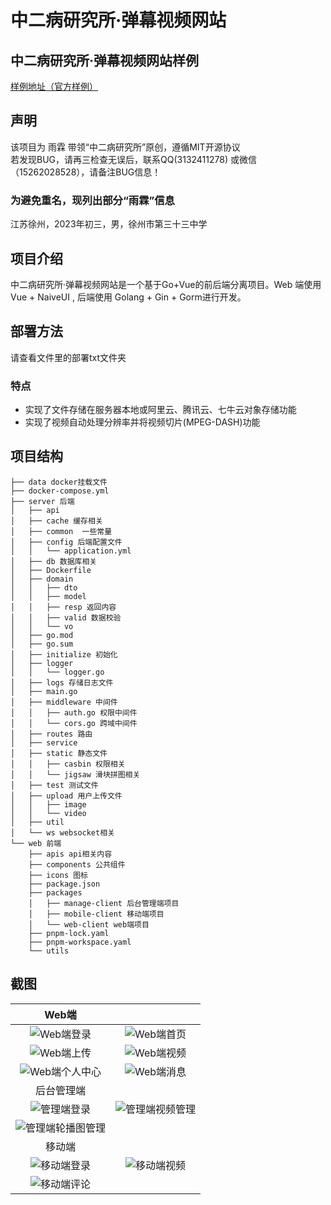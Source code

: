 # 中二病研究所·弹幕视频网站

## 中二病研究所·弹幕视频网站样例
[样例地址（官方样例）](https://www.imooc.com/ '中二病研究所·弹幕视频网站')

## 声明
该项目为 雨霖 带领“中二病研究所”原创，遵循MIT开源协议\
若发现BUG，请再三检查无误后，联系QQ(3132411278) 或微信（15262028528），请备注BUG信息！

### 为避免重名，现列出部分“雨霖”信息
江苏徐州，2023年初三，男，徐州市第三十三中学

## 项目介绍
中二病研究所·弹幕视频网站是一个基于Go+Vue的前后端分离项目。Web 端使用 Vue + NaiveUI , 后端使用 Golang + Gin + Gorm进行开发。

## 部署方法
请查看文件里的部署txt文件夹

### 特点
- 实现了文件存储在服务器本地或阿里云、腾讯云、七牛云对象存储功能
- 实现了视频自动处理分辨率并将视频切片(MPEG-DASH)功能

## 项目结构
```
├── data docker挂载文件
├── docker-compose.yml
├── server 后端
│   ├── api
│   ├── cache 缓存相关
│   ├── common  一些常量
│   ├── config 后端配置文件
│   │   └── application.yml
│   ├── db 数据库相关
│   ├── Dockerfile
│   ├── domain
│   │   ├── dto
│   │   ├── model
│   │   ├── resp 返回内容
│   │   ├── valid 数据校验
│   │   └── vo
│   ├── go.mod
│   ├── go.sum
│   ├── initialize 初始化
│   ├── logger
│   │   └── logger.go
│   ├── logs 存储日志文件
│   ├── main.go
│   ├── middleware 中间件
│   │   ├── auth.go 权限中间件
│   │   └── cors.go 跨域中间件
│   ├── routes 路由
│   ├── service
│   ├── static 静态文件
│   │   ├── casbin 权限相关
│   │   └── jigsaw 滑块拼图相关
│   ├── test 测试文件
│   ├── upload 用户上传文件
│   │   ├── image
│   │   └── video
│   ├── util
│   └── ws websocket相关
└── web 前端
    ├── apis api相关内容
    ├── components 公共组件
    ├── icons 图标
    ├── package.json
    ├── packages
    │   ├── manage-client 后台管理端项目
    │   ├── mobile-client 移动端项目
    │   └── web-client web端项目
    ├── pnpm-lock.yaml
    ├── pnpm-workspace.yaml
    └── utils 

```

## 截图

|                                  Web端                                  |                                                                    |
| :---------------------------------------------------------------------: | :----------------------------------------------------------------: |
|       ![Web端登录](https://leaf.interastral-peace.com/web_login.png)        |     ![Web端首页](https://leaf.interastral-peace.com/web_home.png)      |
|       ![Web端上传](https://leaf.interastral-peace.com/web_upload.png)       |     ![Web端视频](https://leaf.interastral-peace.com/web_video.png)     |
|     ![Web端个人中心](https://leaf.interastral-peace.com/web_space.png)      |    ![Web端消息](https://leaf.interastral-peace.com/web_message.png)    |
|                               后台管理端                                |                                                                    |
|     ![管理端登录](https://leaf.interastral-peace.com/manage_login.png)      | ![管理端视频管理](https://leaf.interastral-peace.com/manage_video.png) |
| ![管理端轮播图管理](https://leaf.interastral-peace.com/manage_carousel.png) |                                                                    |
|                                 移动端                                  |                                                                    |
|     ![移动端登录](https://leaf.interastral-peace.com/mobile_login.jpg)      |   ![移动端视频](https://leaf.interastral-peace.com/mobile_video.jpg)   |
|    ![移动端评论](https://leaf.interastral-peace.com/mobile_comment.jpg)     |                                                                    |





